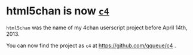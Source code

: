 html5chan is now [`c4`](https://github.com/qqueue/c4) 
=========

`html5chan` was the name of my 4chan userscript project before April 14th, 2013.

You can now find the project as `c4` at https://github.com/qqueue/c4 .
